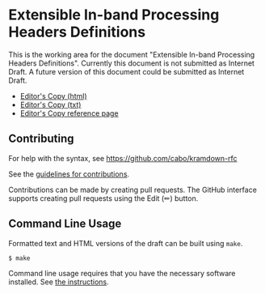 # Extensible In-band Processing Headers Definitions

<!-- 
This is the working area for the individual Internet-Draft, "Extensible In-band Processing Headers Definitions".
-->

This is the working area for the document "Extensible In-band Processing Headers Definitions". Currently this document is not submitted as Internet Draft. A future version of this document could be submitted as Internet Draft.

* [Editor's Copy (html)](https://eip-home.github.io/eip-headers/#go.draft-eip-headers-definitions.html)
* [Editor's Copy (txt)](https://eip-home.github.io/eip-headers/#go.draft-eip-headers-definitions.txt)
* [Editor's Copy reference page](https://eip-home.github.io/eip-headers/)

<!-- 
* [Datatracker Page](https://datatracker.ietf.org/doc/draft-eip-headers-definitions)
* [Individual Draft](https://datatracker.ietf.org/doc/html/draft-eip-headers-definitions)
* [Compare Editor's Copy to Individual Draft](https://eip-home.github.io/eip-headers/#go.draft-eip-headers-definitions.diff)
-->

## Contributing

For help with the syntax, see https://github.com/cabo/kramdown-rfc

See the
[guidelines for contributions](https://github.com/eip-home/eip-headers/blob/main/CONTRIBUTING.md).

Contributions can be made by creating pull requests.
The GitHub interface supports creating pull requests using the Edit (✏) button.


## Command Line Usage

Formatted text and HTML versions of the draft can be built using `make`.

```sh
$ make
```

Command line usage requires that you have the necessary software installed.  See
[the instructions](https://github.com/martinthomson/i-d-template/blob/main/doc/SETUP.md).


